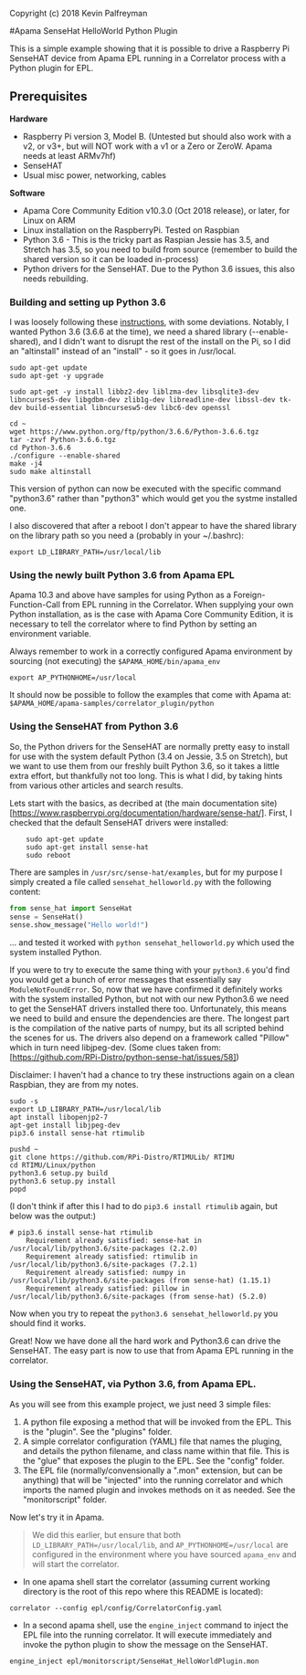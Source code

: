 Copyright (c) 2018 Kevin Palfreyman

#Apama SenseHat HelloWorld Python Plugin

This is a simple example showing that it is possible to drive a Raspberry Pi SenseHAT device from Apama EPL running in a Correlator process with a Python plugin for EPL.

## Prerequisites

**Hardware**
* Raspberry Pi version 3, Model B.  (Untested but should also work with a v2, or v3+, but will NOT work with a v1 or a Zero or ZeroW.  Apama needs at least ARMv7hf)
* SenseHAT
* Usual misc power, networking, cables

**Software**
* Apama Core Community Edition v10.3.0 (Oct 2018 release), or later, for Linux on ARM 
* Linux installation on the RaspberryPi.  Tested on Raspbian
* Python 3.6 - This is the tricky part as Raspian Jessie has 3.5, and Stretch has 3.5, so you need to build from source (remember to build the shared version so it can be loaded in-process)
* Python drivers for the SenseHAT.  Due to the Python 3.6 issues, this also needs rebuilding.


### Building and setting up Python 3.6
I was loosely following these [instructions](https://bohdan-danishevsky.blogspot.com/2017/01/building-python-360-on-raspberry-pi-3.html), with some deviations.
Notably, I wanted Python 3.6 (3.6.6 at the time), we need a shared library (--enable-shared), and I didn't want to disrupt the rest of the install on the Pi, so I did an "altinstall" instead of an "install" - so it goes in /usr/local.

```
sudo apt-get update
sudo apt-get -y upgrade

sudo apt-get -y install libbz2-dev liblzma-dev libsqlite3-dev libncurses5-dev libgdbm-dev zlib1g-dev libreadline-dev libssl-dev tk-dev build-essential libncursesw5-dev libc6-dev openssl

cd ~
wget https://www.python.org/ftp/python/3.6.6/Python-3.6.6.tgz
tar -zxvf Python-3.6.6.tgz
cd Python-3.6.6
./configure --enable-shared
make -j4
sudo make altinstall
```

This version of python can now be executed with the specific command "python3.6" rather than "python3" which would get you the systme installed one.

I also discovered that after a reboot I don't appear to have the shared library on the library path so you need a (probably in your ~/.bashrc):
```
export LD_LIBRARY_PATH=/usr/local/lib
```

### Using the newly built Python 3.6 from Apama EPL
Apama 10.3 and above have samples for using Python as a Foreign-Function-Call from EPL running in the Correlator.  When supplying your own Python installation, as is the case with Apama Core Community Edition, it is necessary to tell the correlator where to find Python by setting an environment variable.

Always remember to work in a correctly configured Apama environment by sourcing (not executing) the `$APAMA_HOME/bin/apama_env`

```
export AP_PYTHONHOME=/usr/local
```
It should now be possible to follow the examples that come with Apama at:
`$APAMA_HOME/apama-samples/correlator_plugin/python`

### Using the SenseHAT from Python 3.6
So, the Python drivers for the SenseHAT are normally pretty easy to install for use with the system default Python (3.4 on Jessie, 3.5 on Stretch), but we want to use them from our freshly built Python 3.6, so it takes a little extra effort, but thankfully not too long.
This is what I did, by taking hints from various other articles and search results.

Lets start with the basics, as decribed at (the main documentation site)[https://www.raspberrypi.org/documentation/hardware/sense-hat/].
First, I checked that the default SenseHAT drivers were installed:
```
	sudo apt-get update
	sudo apt-get install sense-hat
    sudo reboot
```
There are samples in `/usr/src/sense-hat/examples`, but for my purpose I simply created a file called `sensehat_helloworld.py` with the following content:
```python
from sense_hat import SenseHat
sense = SenseHat()
sense.show_message("Hello world!")
```

... and tested it worked with `python sensehat_helloworld.py` which used the system installed Python.

If you were to try to execute the same thing with your `python3.6` you'd find you would get a bunch of error messages that essentially say `ModuleNotFoundError`. So, now that we have confirmed it definitely works with the system installed Python, but not with our new Python3.6 we need to get the SenseHAT drivers installed there too.  Unfortunately, this means we need to build and ensure the dependencies are there.  The longest part is the compilation of the native parts of numpy, but its all scripted behind the scenes for us. The drivers also depend on a framework called "Pillow" which in turn need libjpeg-dev.
(Some clues taken from: [https://github.com/RPi-Distro/python-sense-hat/issues/58])

Disclaimer: I haven't had a chance to try these instructions again on a clean Raspbian, they are from my notes.

```
sudo -s
export LD_LIBRARY_PATH=/usr/local/lib
apt install libopenjp2-7
apt-get install libjpeg-dev
pip3.6 install sense-hat rtimulib

pushd ~
git clone https://github.com/RPi-Distro/RTIMULib/ RTIMU
cd RTIMU/Linux/python
python3.6 setup.py build
python3.6 setup.py install
popd
```
(I don't think if after this I had to do `pip3.6 install rtimulib` again, but below was the output:)
```
# pip3.6 install sense-hat rtimulib
	Requirement already satisfied: sense-hat in /usr/local/lib/python3.6/site-packages (2.2.0)
	Requirement already satisfied: rtimulib in /usr/local/lib/python3.6/site-packages (7.2.1)
	Requirement already satisfied: numpy in /usr/local/lib/python3.6/site-packages (from sense-hat) (1.15.1)
	Requirement already satisfied: pillow in /usr/local/lib/python3.6/site-packages (from sense-hat) (5.2.0)
```

Now when you try to repeat the `python3.6 sensehat_helloworld.py` you should find it works.

Great!  Now we have done all the hard work and Python3.6 can drive the SenseHAT.  The easy part is now to use that from Apama EPL running in the correlator.

### Using the SenseHAT, via Python 3.6, from Apama EPL.
As you will see from this example project, we just need 3 simple files:
1. A python file exposing a method that will be invoked from the EPL. This is the "plugin".  See the "plugins" folder.
2. A simple correlator configuration \(YAML\) file that names the pluging, and details the python filename, and class name within that file.  This is the "glue" that exposes the plugin to the EPL. See the "config" folder.
3. The EPL file \(normally/convensionally a ".mon" extension, but can be anything\) that will be "injected" into the running correlator and which imports the named plugin and invokes methods on it as needed. See the "monitorscript" folder.

Now let's try it in Apama.
> We did this earlier, but ensure that both `LD_LIBRARY_PATH=/usr/local/lib`, and `AP_PYTHONHOME=/usr/local` are configured in the environment where you have sourced `apama_env` and will start the correlator.

* In one apama shell start the correlator (assuming current working directory is the root of this repo where this README is located):
```
correlator --config epl/config/CorrelatorConfig.yaml
```

* In a second apama shell, use the `engine_inject` command to inject the EPL file into the running correlator.  It will execute immediately and invoke the python plugin to show the message on the SenseHAT.
```
engine_inject epl/monitorscript/SenseHat_HelloWorldPlugin.mon
```

